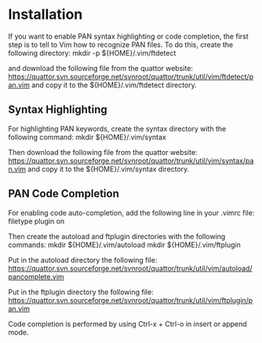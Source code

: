 Installation
============

If you want to enable PAN syntax highlighting or code completion, the first
step is to tell to Vim how to recognize PAN files. To do this, create the
following directory:
mkdir -p ${HOME}/.vim/ftdetect

and download the following file from the quattor website:
https://quattor.svn.sourceforge.net/svnroot/quattor/trunk/util/vim/ftdetect/pan.vim
and copy it to the ${HOME}/.vim/ftdetect directory.

Syntax Highlighting
-------------------

For highlighting PAN keywords, create the syntax directory with the following
command:
mkdir ${HOME}/.vim/syntax

Then download the following file from the quattor website:
https://quattor.svn.sourceforge.net/svnroot/quattor/trunk/util/vim/syntax/pan.vim
and copy it to the ${HOME}/.vim/syntax directory.

PAN Code Completion
-------------------

For enabling code auto-completion, add the following line in your .vimrc file:
filetype plugin on

Then create the autoload and ftplugin directories with the following commands:
mkdir ${HOME}/.vim/autoload
mkdir ${HOME}/.vim/ftplugin

Put in the autoload directory the following file:
https://quattor.svn.sourceforge.net/svnroot/quattor/trunk/util/vim/autoload/pancomplete.vim

Put in the ftplugin directory the following file:
https://quattor.svn.sourceforge.net/svnroot/quattor/trunk/util/vim/ftplugin/pan.vim

Code completion is performed by using Ctrl-x + Ctrl-o in insert or append mode.
